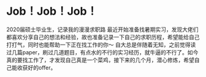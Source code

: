 # Job！Job！Job！
2020届硕士毕业生，记录我的漫漫求职路
    最近开始准备找暑期实习，发现大佬们都喜欢分享自己的想法和经验，故也准备记录一下自己的求职历程，希望能给自己打打气，同时也能帮助一下正在找工作的你～
    自大总是伴随着无知，之前觉得读过几篇paper，刷过几道题目，有点水的不行的实习经历，就牛逼的不行了。如今真的要找工作了，才发现自己真是一个菜鸡，接下来的几个月，潜心修炼，希望自己能收获好的offer。
